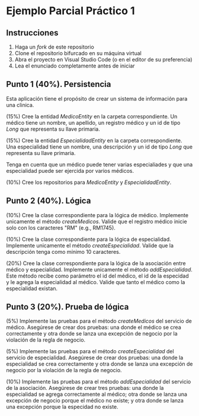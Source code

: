 # Ejemplo Parcial Práctico 1

## Instrucciones

1. Haga un _fork_ de este repositorio
2. Clone el repositorio bifurcado en su máquina virtual
3. Abra el proyecto en Visual Studio Code (o en el editor de su preferencia)
4. Lea el enunciado completamente antes de iniciar

## Punto 1 (40%). Persistencia

Esta aplicación tiene el propósito de crear un sistema de información para una clinica.

(15%) Cree la entidad _MedicoEntity_ en la carpeta correspondiente. Un médico tiene un nombre, un apellido, un registro médico y un id de tipo _Long_ que representa su llave primaria.

(15%) Cree la entidad _EspecialidadEntity_ en la carpeta correspondiente. Una especialidad tiene un nombre, una descripción y un id de tipo _Long_ que representa su llave primaria.

Tenga en cuenta que un médico puede tener varias especialiades y que una especialidad puede ser ejercida por varios médicos.

(10%) Cree los repositorios para _MedicoEntity_ y _EspecialidadEntity_.

## Punto 2 (40%). Lógica

(10%) Cree la clase correspondiente para la lógica de médico. Implemente unicamente el método _createMedicos_. Valide que el registro médico inicie solo con los caracteres "RM" (e.g., RM1745).

(10%) Cree la clase correspondiente para la lógica de especialidad. Implemente unicamente el método _createEspecialidad_. Valide que la descripción tenga como mínimo 10 caracteres.

(20%) Cree la clase correspondiente para la lógica de la asociación entre médico y especialidad. Implemente unicamente el método _addEspecialidad_. Este método recibe como parámetro el id del médico, el id de la especidad y le agrega la especialidad al médico. Valide que tanto el médico como la especialidad existan.

## Punto 3 (20%). Prueba de lógica

(5%) Implemente las pruebas para el método _createMedicos_ del servicio de médico. Asegúrese de crear dos pruebas: una donde el médico se crea correctamente y otra donde se lanza una excepción de negocio por la violación de la regla de negocio.

(5%) Implemente las pruebas para el método _createEspecialidad_ del servicio de especialidad. Asegúrese de crear dos pruebas: una donde la especialidad se crea correctamente y otra donde se lanza una excepción de negocio por la violación de la regla de negocio.

(10%) Implemente las pruebas para el método _addEspecialidad_ del servicio de la asociación. Asegúrese de crear tres pruebas: una donde la especialidad se agrega correctamente al médico; otra donde se lanza una excepción de negocio porque el médico no existe; y otra donde se lanza una excepción porque la especidad no existe.
